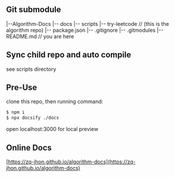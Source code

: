 ## Git submodule
|--Algorithm-Docs
  |-- docs
  |-- scripts
  |-- try-leetcode // (this is the algorithm repo)
  |-- package.json
  |-- .gitignore
  |-- .gitmodules
  |-- README.md // you are here

## Sync child repo and auto compile
see scripts directory

## Pre-Use
clone this repo, then running command:
```bash
$ npm i
$ npx docsify ./docs
```
open localhost:3000 for local preview

## Online Docs
[https://zq-jhon.github.io/algorithm-docs](https://zq-jhon.github.io/algorithm-docs)
